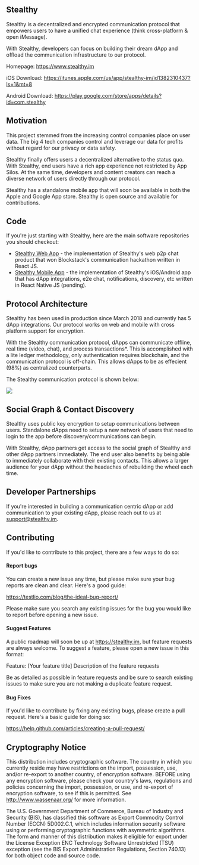 ## Stealthy

Stealthy is a decentralized and encrypted communication protocol that empowers users to have a unified chat experience (think cross-platform & open iMessage). 

With Stealthy, developers can focus on building their dream dApp and offload the communication infrastructure to our protocol.

Homepage: https://www.stealthy.im

iOS Download: https://itunes.apple.com/us/app/stealthy-im/id1382310437?ls=1&mt=8

Android Download: https://play.google.com/store/apps/details?id=com.stealthy

## Motivation

This project stemmed from the increasing control companies place on user data. The big 4 tech companies control and leverage our data for profits without regard for our privacy or data safety.

Stealthy finally offers users a decentralized alternative to the status quo. With Stealthy, end users have a rich app experience not restricted by App Silos. At the same time, developers and content creators can reach a diverse network of users directly through our protocol.

Stealthy has a standalone mobile app that will soon be available in both the Apple and Google App store. Stealthy is open source and available for contributions. 

## Code

If you're just starting with Stealthy, here are the main software repositories you should checkout:

- [Stealthy Web App](https://github.com/stealthyim/webapp) - the implementation of Stealthy's web p2p chat product that won Blockstack's communication hackathon written in React JS.
- [Stealthy Mobile App](https://github.com/stealthyim/mobile) - the implementation of Stealthy's iOS/Android app that has dApp integrations, e2e chat, notifications, discovery, etc written in React Native JS (pending).

## Protocol Architecture

Stealthy has been used in production since March 2018 and currently has 5 dApp integrations. Our protocol works on web and mobile with cross platform support for encryption.

With the Stealthy communication protocol, dApps can communicate offline, real time (video, chat), and process transactions*. This is accomplished with a lite ledger methodology, only authentication requires blockchain, and the communication protocol is off-chain. This allows dApps to be as effecient (98%) as centralized counterparts. 

The Stealthy communication protocol is shown below:

<p>
<img src="https://www.stealthy.im/StealthyProtocolDiagram.svg" data-canonical-src="https://www.stealthy.im/StealthyProtocolDiagram.svg" />
</p>

## Social Graph & Contact Discovery

Stealthy uses public key encryption to setup communications between users. Standalone dApps need to setup a new network of users that need to login to the app before discovery/communications can begin.

With Stealthy, dApp partners get access to the social graph of Stealthy and other dApp partners immediately. The end user also benefits by being able to immediately collaborate with their existing contacts. This allows a larger audience for your dApp without the headaches of rebuilding the wheel each time.

## Developer Partnerships

If you're interested in building a communication centric dApp or add communication to your existing dApp, please reach out to us at [support@stealthy.im](mailto:support@stealthy.im).

## Contributing  

If you'd like to contribute to this project, there are a few ways to do so:

#### Report bugs
You can create a new issue any time, but please make sure your bug reports are clean and clear. Here's a good guide:

https://testlio.com/blog/the-ideal-bug-report/

Please make sure you search any existing issues for the bug you would like to report before opening a new issue.

#### Suggest Features
A public roadmap will soon be up at https://stealthy.im, but feature requests are always welcome. To suggest a feature, please open a new issue in this format:

Feature: [Your feature title]
Description of the feature requests

Be as detailed as possible in feature requests and be sure to search existing issues to make sure you are not making a duplicate feature request.

#### Bug Fixes
If you'd like to contribute by fixing any existing bugs, please create a pull request. Here's a basic guide for doing so:

https://help.github.com/articles/creating-a-pull-request/

## Cryptography Notice

This distribution includes cryptographic software. The country in which you currently reside may have restrictions on the import, possession, use, and/or re-export to another country, of encryption software. BEFORE using any encryption software, please check your country's laws, regulations and policies concerning the import, possession, or use, and re-export of encryption software, to see if this is permitted. See http://www.wassenaar.org/ for more information.

The U.S. Government Department of Commerce, Bureau of Industry and Security (BIS), has classified this software as Export Commodity Control Number (ECCN) 5D002.C.1, which includes information security software using or performing cryptographic functions with asymmetric algorithms. The form and manner of this distribution makes it eligible for export under the License Exception ENC Technology Software Unrestricted (TSU) exception (see the BIS Export Administration Regulations, Section 740.13) for both object code and source code.
